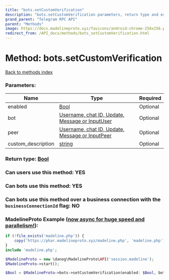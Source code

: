 ```yaml
---
title: "bots.setCustomVerification"
description: "bots.setCustomVerification parameters, return type and example"
grand_parent: "Telegram RPC API"
parent: "Methods"
image: https://docs.madelineproto.xyz/favicons/android-chrome-256x256.png
redirect_from: /API_docs/methods/bots_setCustomVerification.html
---
```

# Method: bots.setCustomVerification
[Back to methods index](index.html)



### Parameters:

| Name     |    Type       | Required |
|----------|---------------|----------|
|enabled|[Bool](/API_docs/types/Bool.html) | Optional|
|bot|[Username, chat ID, Update, Message or InputUser](/API_docs/types/InputUser.html) | Optional|
|peer|[Username, chat ID, Update, Message or InputPeer](/API_docs/types/InputPeer.html) | Optional|
|custom\_description|[string](/API_docs/types/string.html) | Optional|


### Return type: [Bool](/API_docs/types/Bool.html)

### Can users use this method: **YES**


### Can bots use this method: **YES**


### Can bots use this method over a business connection with the `businessConnectionId` flag: **NO**


### MadelineProto Example ([now async for huge speed and parallelism!](https://docs.madelineproto.xyz/docs/ASYNC.html)):


```php
if (!file_exists('madeline.php')) {
    copy('https://phar.madelineproto.xyz/madeline.php', 'madeline.php');
}
include 'madeline.php';

$MadelineProto = new \danog\MadelineProto\API('session.madeline');
$MadelineProto->start();

$Bool = $MadelineProto->bots->setCustomVerification(enabled: $Bool, bot: $InputUser, peer: $InputPeer, custom_description: 'string', );
```

